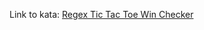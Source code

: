 Link to kata: [Regex Tic Tac Toe Win Checker](https://www.codewars.com/kata/582e0450fe38013dbc0002d3)

